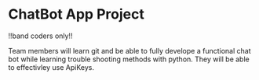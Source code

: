 # ChatBot App Project
!!band coders only!!

Team members will learn git and be able to fully develope a functional chat bot while learning trouble shooting methods with python.
They will be able to effectivley use ApiKeys.
